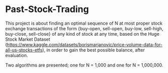 # Past-Stock-Trading

This project is about finding an optimal sequence of N at most proper stock exchange transactions of the form {buy-open, sell-open, buy-low, sell-high, buy-close, sell-close} of any kind of stock at any time, based on the Huge Stock Market Dataset (https://www.kaggle.com/datasets/borismarjanovic/price-volume-data-for-all-us-stocks-etfs), in order to gain the best possible balance, after evaluation.

Two algorithms are presented; one for N = 1,000 and one for N = 1,000,000.
